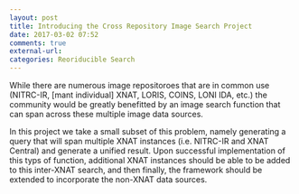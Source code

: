 ```yaml
---
layout: post
title: Introducing the Cross Repository Image Search Project
date: 2017-03-02 07:52
comments: true
external-url:
categories: Reoriducible Search
---
```


While there are numerous image repositoroes that are in common use (NITRC-IR, [mant individual] XNAT, LORIS, 
COINS, LONI IDA, etc.) the community would be greatly benefitted by an image search function that can span across 
these multiple image data sources.

In this project we take a small subset of this problem, namely generating a query that will span multiple XNAT instances 
(i.e. NITRC-IR and XNAT Central) and generate a unified result. Upon successful implementation of this typs of function, 
additional XNAT instances should be able to be added to this inter-XNAT search, and then finally, the framework should be 
extended to incorporate the non-XNAT data sources.
